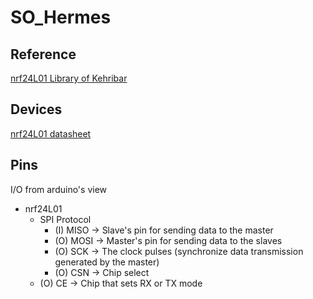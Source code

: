# SO_Hermes

## Reference
[nrf24L01 Library of Kehribar](https://github.com/kehribar/nrf24L01_plus)


## Devices
[nrf24L01 datasheet](https://www.sparkfun.com/datasheets/Components/SMD/nRF24L01Pluss_Preliminary_Product_Specification_v1_0.pdf)

## Pins
I/O from arduino's view
*  nrf24L01
    *  SPI Protocol
        *  (I) MISO -> Slave's pin for sending data to the master
        *  (O) MOSI -> Master's pin for sending data to the slaves
        *  (O) SCK  -> The clock pulses (synchronize data transmission generated by the master)
        *  (O) CSN  -> Chip select
    *  (O) CE   -> Chip that sets RX or TX mode
    